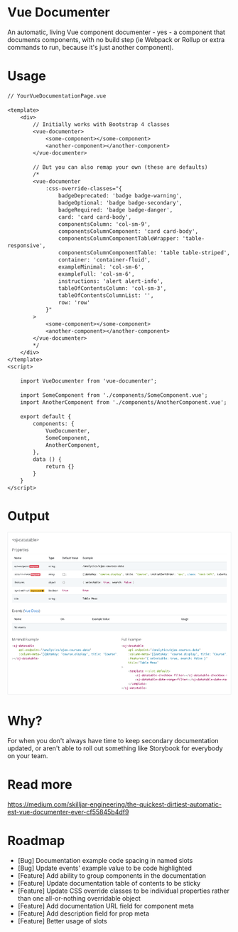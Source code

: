 # Vue Documenter
An automatic, living Vue component documenter - yes - a component that documents components, with no build step (ie Webpack or Rollup or extra commands to run, because it's just another component).

# Usage
```
// YourVueDocumentationPage.vue

<template>
	<div>
		// Initially works with Bootstrap 4 classes
		<vue-documenter>
			<some-component></some-component>
			<another-component></another-component>
		</vue-documenter>

		// But you can also remap your own (these are defaults)
		/*
		<vue-documenter
			:css-override-classes="{
				badgeDeprecated: 'badge badge-warning',
				badgeOptional: 'badge badge-secondary',
				badgeRequired: 'badge badge-danger',
				card: 'card card-body',
				componentsColumn: 'col-sm-9',
				componentsColumnComponent: 'card card-body',
				componentsColumnComponentTableWrapper: 'table-responsive',
				componentsColumnComponentTable: 'table table-striped',
				container: 'container-fluid',
				exampleMinimal: 'col-sm-6',
				exampleFull: 'col-sm-6',
				instructions: 'alert alert-info',
				tableOfContentsColumn: 'col-sm-3',
				tableOfContentsColumnList: '',
				row: 'row'
			}"
		>
			<some-component></some-component>
			<another-component></another-component>
		</vue-documenter>
		*/
	</div>
</template>
<script>

	import VueDocumenter from 'vue-documenter';

	import SomeComponent from './components/SomeComponent.vue';
	import AnotherComponent from './components/AnotherComponent.vue';

	export default {
		components: {
			VueDocumenter,
			SomeComponent,
			AnotherComponent,
		},
		data () {
			return {}
		}
	}
</script>

```

# Output
![Example Vue Documenter output](example/vue-documenter-example.png)

# Why?
For when you don't always have time to keep secondary documentation updated, or aren't able to roll out something like Storybook for everybody on your team.

# Read more
https://medium.com/skilljar-engineering/the-quickest-dirtiest-automatic-est-vue-documenter-ever-cf55845b4df9

# Roadmap
* [Bug] Documentation example code spacing in named slots
* [Bug] Update events' example value to be code highlighted
* [Feature] Add ability to group components in the documentation
* [Feature] Update documentation table of contents to be sticky
* [Feature] Update CSS override classes to be individual properties rather than one all-or-nothing overridable object
* [Feature] Add documentation URL field for component meta
* [Feature] Add description field for prop meta
* [Feature] Better usage of slots